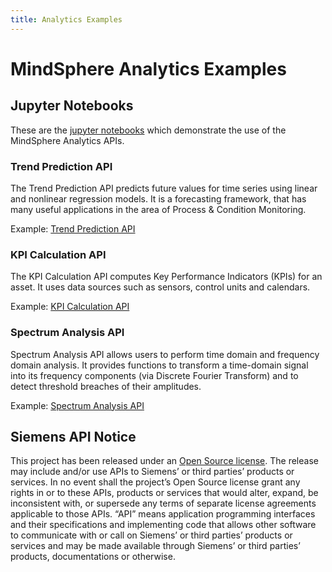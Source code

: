 ```yaml
---
title: Analytics Examples
---
```


# MindSphere Analytics Examples

## Jupyter Notebooks

These are the [jupyter notebooks](https://jupyter.org) which demonstrate the use of the MindSphere Analytics APIs.

### Trend Prediction API

The Trend Prediction API predicts future values for time series using linear and nonlinear regression models. It is a forecasting framework, that has many useful applications in the area of Process & Condition Monitoring.

Example: [<i class="fab fa-github"></i> Trend Prediction API](https://github.com/mindsphere/analytics-examples/blob/master/trend-prediction.ipynb)

### KPI Calculation API

The KPI Calculation API computes Key Performance Indicators (KPIs) for an asset. It uses data sources such as sensors, control units and calendars.

Example: [<i class="fab fa-github"></i> KPI Calculation API](https://github.com/mindsphere/analytics-examples/blob/master/kpi-calculation.ipynb)

### Spectrum Analysis API

Spectrum Analysis API allows users to perform time domain and frequency domain analysis. It provides functions to transform a time-domain signal into its frequency components (via Discrete Fourier Transform) and to detect threshold breaches of their amplitudes.

Example: [<i class="fab fa-github"></i>Spectrum Analysis API](https://github.com/mindsphere/analytics-examples/blob/master/spectrum-analysis.ipynb)

## Siemens API Notice

This project has been released under an [Open Source license](./LICENSE.md). The release may include and/or use APIs to Siemens’ or third parties’ products or services. In no event shall the project’s Open Source license grant any rights in or to these APIs, products or services that would alter, expand, be inconsistent with, or supersede any terms of separate license agreements applicable to those APIs. “API” means application programming interfaces and their specifications and implementing code that allows other software to communicate with or call on Siemens’ or third parties’ products or services and may be made available through Siemens’ or third parties’ products, documentations or otherwise.
